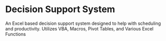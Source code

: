 # Decision Support System

An Excel based decision support system designed to help with scheduling and productivity. Utilizes VBA, Macros, Pivot Tables, and Various Excel Functions
